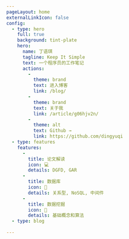 ```yaml
---
pageLayout: home
externalLinkIcon: false
config:
  - type: hero
    full: true
    background: tint-plate
    hero:
      name: 丁语琪
      tagline: Keep It Simple
      text: 一个程序员的工作笔记
      actions:
        -
          theme: brand
          text: 进入博客
          link: /blog/
        -
          theme: brand
          text: 关于我
          link: /article/g06hjv2n/
        -
          theme: alt
          text: Github →
          link: https://github.com/dingyuqi
  - type: features
    features:
      -
        title: 论文解读
        icon: 💻
        details: DGFD, GAR
      -
        title: 数据库
        icon: 📖
        details: 关系型, NoSQL, 中间件
      -
        title: 数据挖掘
        icon: 🚀
        details: 基础概念和算法
  - type: blog
      
---
```

